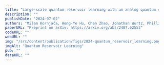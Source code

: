 ```yaml
---
title: "Large-scale quantum reservoir learning with an analog quantum computer"
description: ""
publishDate: "2024-07-02"
authors: "Milan Kornjača, Hong-Ye Hu, Chen Zhao, Jonathan Wurtz, Phillip Weinberg, Majd Hamdan, Andrii Zhdanov, Sergio H. Cantu, Hengyun Zhou, Rodrigo Araiza Bravo, Kevin Bagnall, James I. Basham, Joseph Campo, Adam Choukri, Robert DeAngelo, Paige Frederick, David Haines, Julian Hammett, Ning Hsu, Ming-Guang Hu, Florian Huber, Paul Niklas Jepsen, Ningyuan Jia, Thomas Karolyshyn, Minho Kwon, John Long, Jonathan Lopatin, Alexander Lukin, Tommaso Macrì, Ognjen Marković, Luis A. Martínez-Martínez, Xianmei Meng, Evgeny Ostroumov, David Paquette, John Robinson, Pedro Sales Rodriguez, Anshuman Singh, Nandan Sinha, Henry Thoreen, Noel Wan, Daniel Waxman-Lenz, Tak Wong, Kai-Hsin Wu, Pedro L. S. Lopes, Yuval Boger, Nathan Gemelke, Takuya Kitagawa, Alexander Keesling, Xun Gao, Alexei Bylinskii, Susanne F. Yelin, Fangli Liu, Sheng-Tao Wang"
paperURL: "Preprint on arXiv: https://arxiv.org/abs/2407.02553"
codeURL: ""
webURL: ""
img: "/src/content/publication/figs/2024-quantum_reservoir_learning.png"
imgAlt: "Quantum Reservoir Learning"
pub: ""
dataURL: ""
---
```

